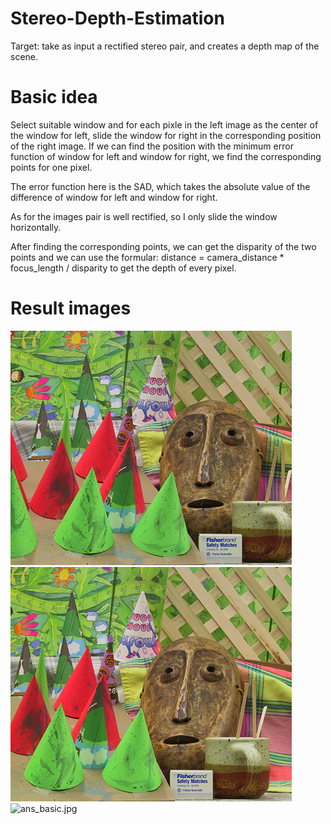 # Stereo-Depth-Estimation

Target: take as input a rectified stereo pair, and creates a depth map of the scene.

# Basic idea

Select suitable window and for each pixle in the left image as the center of the window for left, slide the window for right in the corresponding position of the right image. If we can find the position with the minimum error function of window for left and window for right, we find the corresponding points for one pixel.

The error function here is the SAD, which takes the absolute value of the difference of window for left and window for right.

As for the images pair is well rectified, so I only slide the window horizontally.

After finding the corresponding points, we can get the disparity of the two points and we can use the formular: 
            distance = camera_distance * focus_length / disparity 
to get the depth of every pixel.

# Result images

![left.jpg](https://github.com/victorygod/Stereo-Depth-Estimation/blob/master/left.png)
![right.jpg](https://github.com/victorygod/Stereo-Depth-Estimation/blob/master/right.png)
![ans_basic.jpg](https://github.com/victorygod/Stereo-Depth-Estimation/blob/master/ans_basic.png)
